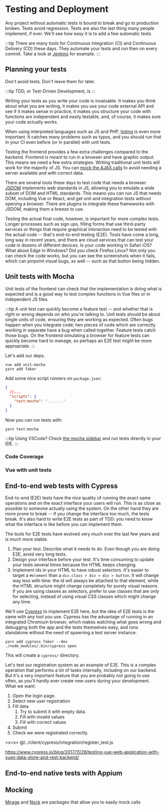 # Testing and Deployment

Any project without automatic tests is bound to break and go to production broken. Tests avoid regression. Tests are also the last thing many people implement, if ever. We'll see how easy it is to add a few automatic tests

:::tip
There are many tools for Continuous Integration (CI) and Continuous Delivery (CD) these days. They automate your tests and run then on every commit. Take a look at [Jenkins](https://www.jenkins.io/) for example.
:::

## Planning your tests

Don't avoid tests. Don't leave them for later.

:::tip
TDD, or Test-Driven Development, is
:::

Writing your tests as you write your code is invaluable. It makes you think about what you are writing, it makes you use your code external API and see if it makes sense in practice, it makes you structure your code with functions are independent and easily testable, and, of course, it makes sure your code actually works.

When using interpreted languages such as JS and PHP, [linting](./debug.md) is even more important. It catches many problems such as typos, and you should run that in your CI even before (or in parallel) with unit tests.

Testing the frontend provides a few extra challenges compared to the backend. Frontend is meant to run in a browser and have graphic output. This means we need a few extra strategies. Writing traditional unit tests will work for the majority of JS. You can [mock the AJAX calls](#mocking) to avoid needing a server available and with correct data.

There are several tools these days to test code that needs a browser. [JSDOM](https://github.com/jsdom/jsdom) implements web standards in JS, allowing you to emulate a wide subset of DOM and HTML standards. This means you can run JS that needs DOM, including Vue or React, and get unit and integration tests without opening a browser. There are plugins to integrate these frameworks with JSDOM, making them a breeze to use.

Testing the actual final code, however, is important for more complex tests. Longer processes such as sign ups, filling forms that use third-party services or things that require graphical interaction need to be tested with the actual code -- that's end-to-end testing (E2E). Tools have come a long, long way in recent years, and there are cloud services that can test your code in dozens of different devices. Is your code working in Safari iOS? What about Edge in Windows? Did you check Firefox Linux? Not only you can check the code works, but you can see the screenshots when it fails, which can pinpoint visual bugs, as well -- such as that button being hidden.

## Unit tests with Mocha

Unit tests of the frontend can check that the implementation is doing what is expected and is a good way to test complex functions in Vue files or in independent JS files.

:::tip
A unit test can quickly become a feature test -- and whether that is right or wrong depends on who you're talking to. Unit tests should be about single units of code, ensuring they are working as expected. Often bugs happen when you integrate code; two pieces of code which are correctly working in separate have a bug when called together. Feature tests catch those bugs. On the frontend simulating a browser for feature tests can quickly become hard to manage, so perhaps an E2E test might be more appropriate.
:::

Let's add our deps.

```shell
vue add unit-mocha
yarn add faker
```

Add some nice script runners on `package.json`:

```json
{
  //...
  "scripts": {
    "test:mocha": "......."
  }
}
```

Now you can run tests with:

```shell
yarn test:mocha
```

:::tip
Using VSCode? Check [the mocha sidebar](https://marketplace.visualstudio.com/items?itemName=maty.vscode-mocha-sidebar) and run tests directly in your IDE.
:::

### Code Coverage

### Vue with unit tests

## End-to-end web tests with Cypress

End-to-end (E2E) tests have the nice quality of running the exact same operations and on the exact interface your users will run. This is as close as possible to someone actually using the system. On the other hand they are more prone to break -- if you change the interface too much, the tests break. It's also hard to write E2E tests as part of TDD: you need to know what the interface is like before you can implement them.

The tools for E2E tests have evolved very much over the last few years and is much more stable.

1. Plan your test. Describe what it needs to do. Even though you are doing E2E, avoid very long tests.
1. Design your interface before your test. It's time consuming to update your tests several times because the HTML keeps changing.
1. Implement ids in your HTML to have robust selectors. It's easier to target a `#element` than a `div.class > div > div > button`. It will change way less with time: the id will always be attached to that element, while the HTML structure might change completely for purely visual reasons. If you are using classes as selectors, prefer to use classes that are only for selecting, instead of using visual CSS classes which might change any time.

We'll use [Cypress](https://www.cypress.io/) to implement E2E here, but the idea of E2E tests is the same with any tool you use. Cypress has the advantage of running in an integrated Chromium browser, which makes watching what goes wrong and debugging both the app and the tests themselves easy, and runs standalone without the need of spawning a test server instance.

```shell
yarn add cypress faker --dev
./node_modules/.bin/cypress open

```

This will create a `cypress/` directory.

Let's test our registration system as an example of E2E. This is a complex operation that performs a lot of tasks internally, including on our backend. But it's a very important feature that you are probably not going to use often, as you'll hardly ever create new users during your development. What we want:

1. Open the login page.
1. Select new user registration
1. Fill data
   1. Try to submit it with empty data.
   1. Fill with invalid values
   1. Fill with correct values
1. Submit
1. Check we were registrated correctly.

<x<x< @/../client/cypress/integration/register_test.js

https://www.cypress.io/blog/2017/11/28/testing-vue-web-application-with-vuex-data-store-and-rest-backend/

## End-to-end native tests with Appium

## Mocking

[Mirage](https://miragejs.com/) and [Nock](https://github.com/nock/nock) are packages that allow you to easily mock calls
